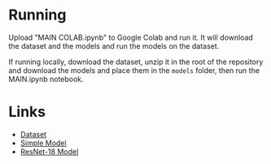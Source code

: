 # Running

Upload "MAIN COLAB.ipynb" to Google Colab and run it. It will download the dataset and the models and run the models on the dataset.

If running locally, download the dataset, unzip it in the root of the repository and download the models and place them in the `models` folder, then run the MAIN.ipynb notebook.



# Links

- [Dataset](https://www.dropbox.com/s/ut350iwgby9swk2/Sketch_EITZ.zip)
- [Simple Model](https://raw.githubusercontent.com/jmsaavedrar/machine_learning/6c27f6972f17af0542cfa028857a1d37225053a6/convnet/simple.py)
- [ResNet-18 Model](https://raw.githubusercontent.com/jmsaavedrar/machine_learning/315e175a2d88bca7aa9177a516183cbaf96a46c8/convnet/resnet.py)
